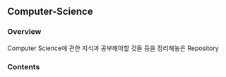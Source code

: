 ## Computer-Science
### Overview
Computer Science에 관한 지식과 공부해야할 것들 등을 정리해놓은 Repository
### Contents

